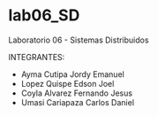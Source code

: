 # lab06_SD
Laboratorio 06 - Sistemas Distribuidos

INTEGRANTES:
- Ayma Cutipa Jordy Emanuel
- Lopez Quispe Edson Joel
- Coyla Alvarez Fernando Jesus
- Umasi Cariapaza Carlos Daniel